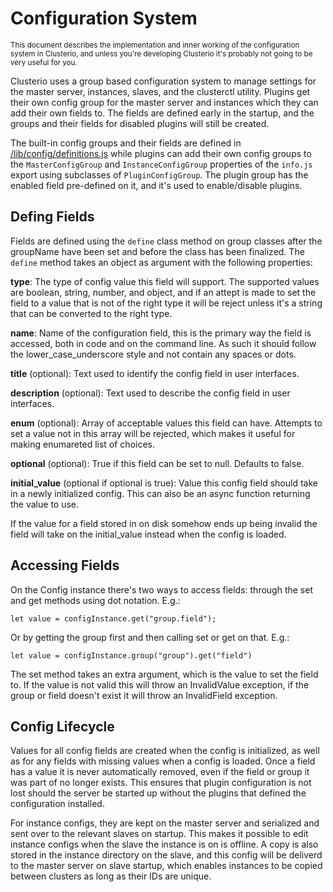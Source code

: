 Configuration System
====================

<sub>This document describes the implementation and inner working of the
configuration system in Clusterio, and unless you're developing
Clusterio it's probably not going to be very useful for you.</sub>

Clusterio uses a group based configuration system to manage settings for
the master server, instances, slaves, and the clusterctl utility.
Plugins get their own config group for the master server and instances
which they can add their own fields to.  The fields are defined early in
the startup, and the groups and their fields for disabled plugins will
still be created.

The built-in config groups and their fields are defined in
[/lib/config/definitions.js](lib/config/definitions.js) while plugins
can add their own config groups to the `MasterConfigGroup` and
`InstanceConfigGroup` properties of the `info.js` export using
subclasses of `PluginConfigGroup`.  The plugin group has the enabled
field pre-defined on it, and it's used to enable/disable plugins.


Defing Fields
-------------

Fields are defined using the `define` class method on group classes
after the groupName have been set and before the class has been
finalized.  The `define` method takes an object as argument with the
following properties:

**type**:
    The type of config value this field will support.  The supported
    values are boolean, string, number, and object, and if an attept is
    made to set the field to a value that is not of the right type it
    will be reject unless it's a string that can be converted to the
    right type.

**name**:
    Name of the configuration field, this is the primary way the field
    is accessed, both in code and on the command line.  As such it
    should follow the lower\_case\_underscore style and not contain any
    spaces or dots.

**title** (optional):
    Text used to identify the config field in user interfaces.

**description** (optional):
    Text used to describe the config field in user interfaces.

**enum** (optional):
    Array of acceptable values this field can have.  Attempts to set a
    value not in this array will be rejected, which makes it useful for
    making enumareted list of choices.

**optional** (optional):
    True if this field can be set to null.  Defaults to false.

**initial_value** (optional if optional is true):
    Value this config field should take in a newly initialized config.
    This can also be an async function returning the value to use.

If the value for a field stored in on disk somehow ends up being invalid
the field will take on the initial\_value instead when the config is
loaded.


Accessing Fields
----------------

On the Config instance there's two ways to access fields:  through the
set and get methods using dot notation.  E.g.:

    let value = configInstance.get("group.field");

Or by getting the group first and then calling set or get on that.
E.g.:

    let value = configInstance.group("group").get("field")

The set method takes an extra argument, which is the value to set the
field to.  If the value is not valid this will throw an InvalidValue
exception, if the group or field doesn't exist it will throw an
InvalidField exception.


Config Lifecycle
----------------

Values for all config fields are created when the config is initialized,
as well as for any fields with missing values when a config is loaded.
Once a field has a value it is never automatically removed, even if the
field or group it was part of no longer exists.  This ensures that
plugin configuration is not lost should the server be started up without
the plugins that defined the configuration installed.

For instance configs, they are kept on the master server and serialized
and sent over to the relevant slaves on startup.  This makes it possible
to edit instance configs when the slave the instance is on is offline.
A copy is also stored in the instance directory on the slave, and this
config will be deliverd to the master server on slave startup, which
enables instances to be copied between clusters as long as their IDs are
unique.
